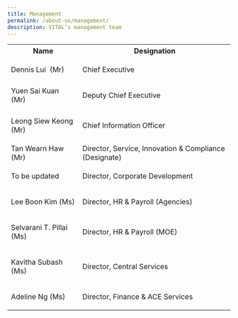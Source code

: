 ```yaml
---
title: Management
permalink: /about-us/management/
description: VITAL’s management team
---
```

<table class="vital-table-1">
   <tbody>
      <tr>
         <th>
            Name
         </th>
         <th>
            Designation
         </th>
      </tr>
      <tr>
         <td>
            <p>Dennis Lui&nbsp; (Mr)
            </p>
         </td>
         <td>
            <p>Chief Executive
            </p>
         </td>
      </tr>
      <tr>
         <td>Yuen Sai Kuan (Mr)</td>
         <td>
            <p>Deputy Chief Executive
            </p>
         </td>
      </tr>
      <tr>
         <td>
            <p>Leong Siew Keong (Mr)<br></p>
         </td>
         <td>
            <p><span style="background-color: transparent;">Chief Information Officer</span><br></p>
         </td>
      </tr>
      <tr>
         <td>Tan Wearn Haw (Mr)</td>
         <td>Director, Service, Innovation &amp; Compliance (Designate)        
         </td>
      </tr>
      <tr>
         <td>
            <p>To be updated</p>
         </td>
         <td>
            <p>Director, Corporate Development&nbsp;&nbsp;&nbsp;&nbsp;&nbsp; </p>
         </td>
      </tr>
      <tr>
         <td>
            <p>Lee Boon Kim (Ms)        </p>
         </td>
         <td>
            <p>Director, HR &amp; Payroll (Agencies)&nbsp;&nbsp;&nbsp;&nbsp;&nbsp;&nbsp; </p>
         </td>
      </tr>
      <tr>
         <td>
            <p>Selvarani T. Pillai (Ms)         </p>
         </td>
         <td>
            <p>Director, HR &amp; Payroll (MOE)&nbsp;&nbsp;&nbsp;&nbsp;&nbsp;&nbsp; </p>
         </td>
      </tr>
      <tr>
         <td>
            <p>Kavitha Subash (Ms)         </p>
         </td>
         <td>
            <p>Director, Central Services&nbsp;&nbsp;&nbsp;&nbsp;&nbsp;&nbsp;&nbsp; </p>
         </td>
      </tr>
      <tr>
         <td>
            <p>Adeline Ng (Ms)         </p>
         </td>
         <td>
            <p>Director, Finance &amp; ACE Services&nbsp;&nbsp;&nbsp;&nbsp;&nbsp;&nbsp; </p>
         </td>
      </tr>
   </tbody>
</table>